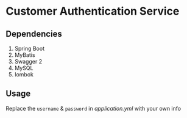 # Customer Authentication Service

## Dependencies

1. Spring Boot
2. MyBatis
3. Swagger 2
4. MySQL
5. lombok

## Usage

Replace the `username` & `password` in *application.yml* with your own info